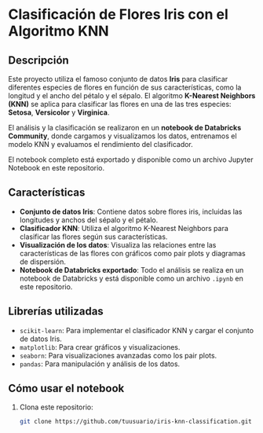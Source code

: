 
# Clasificación de Flores Iris con el Algoritmo KNN

## Descripción

Este proyecto utiliza el famoso conjunto de datos **Iris** para clasificar diferentes especies de flores en función de sus características, como la longitud y el ancho del pétalo y el sépalo. El algoritmo **K-Nearest Neighbors (KNN)** se aplica para clasificar las flores en una de las tres especies: **Setosa**, **Versicolor** y **Virginica**.

El análisis y la clasificación se realizaron en un **notebook de Databricks Community**, donde cargamos y visualizamos los datos, entrenamos el modelo KNN y evaluamos el rendimiento del clasificador.

El notebook completo está exportado y disponible como un archivo Jupyter Notebook en este repositorio.

## Características

- **Conjunto de datos Iris**: Contiene datos sobre flores iris, incluidas las longitudes y anchos del sépalo y el pétalo.
- **Clasificador KNN**: Utiliza el algoritmo K-Nearest Neighbors para clasificar las flores según sus características.
- **Visualización de los datos**: Visualiza las relaciones entre las características de las flores con gráficos como pair plots y diagramas de dispersión.
- **Notebook de Databricks exportado**: Todo el análisis se realiza en un notebook de Databricks y está disponible como un archivo `.ipynb` en este repositorio.

## Librerías utilizadas

- `scikit-learn`: Para implementar el clasificador KNN y cargar el conjunto de datos Iris.
- `matplotlib`: Para crear gráficos y visualizaciones.
- `seaborn`: Para visualizaciones avanzadas como los pair plots.
- `pandas`: Para manipulación y análisis de los datos.

## Cómo usar el notebook

1. Clona este repositorio:
   ```bash
   git clone https://github.com/tuusuario/iris-knn-classification.git
